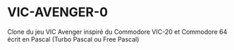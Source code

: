 # VIC-AVENGER-0
Clone du jeu VIC Avenger inspiré du Commodore VIC-20 et Commodore 64 écrit en Pascal (Turbo Pascal ou Free Pascal)
